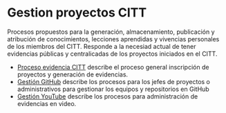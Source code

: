 # Gestion proyectos CITT
Procesos propuestos para la generación, almacenamiento, publicación y atribución de conocimientos, lecciones aprendidas y vivencias personales de los miembros del CITT.
Responde a la necesiad actual de tener evidencias públicas y centralicadas de los proyectos iniciados en el CITT.

* [Proceso evidencia CITT](./proceso-evidencia-citt.md) describe el proceso general inscripción de proyectos y generación de evidencias.
* [Gestión GitHub](./gestion-github.md) describe los procesos para los jefes de proyectos o administrativos para gestionar los equipos y repositorios en GitHub
* [Gestión YouTube](./gestion-youtube.md) describe los procesos para administración de evidencias en video.
